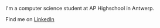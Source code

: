 I'm a computer science student at AP Highschool in Antwerp.

Find me on [LinkedIn](https://www.linkedin.com/in/bas-de-meurichy-668314298/)
